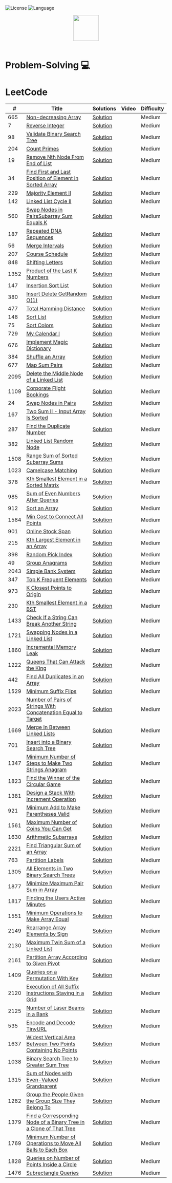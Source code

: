 ![License](https://img.shields.io/badge/License-MIT%20-red.svg)
![Language](https://img.shields.io/badge/language-Java%20%2F%20Python%20-blue.svg)
 
<p align="center">
  <a  href="https://leetcode.com">
    <img height=80 src="https://leetcode.com/static/webpack_bundles/images/logo-dark.e99485d9b.svg">
  </a>
  <br>
  <br>
</p>

# Problem-Solving 💻
 
# LeetCode
|  #  |      Title     |   Solutions   | Video  | Difficulty  |                  
|-----|----------------|---------------|--------|-------------|
|665|[Non-decreasing Array](https://leetcode.com/problems/non-decreasing-array/)|[Solution](../master/Solutions/1805.java) ||Medium|
|7|[Reverse Integer](https://leetcode.com/problems/reverse-integer/)|[Solution](../master/Solutions/1805.java) ||Medium|
|98|[Validate Binary Search Tree](https://leetcode.com/problems/validate-binary-search-tree/)|[Solution](../master/Solutions/1805.java) ||Medium|
|204|[Count Primes](https://leetcode.com/problems/count-primes/)|[Solution](../master/Solutions/1805.java) ||Medium|
|19|[Remove Nth Node From End of List](https://leetcode.com/problems/remove-nth-node-from-end-of-list/)|[Solution](../master/Solutions/1805.java) ||Medium|
|34|[Find First and Last Position of Element in Sorted Array](https://leetcode.com/problems/find-first-and-last-position-of-element-in-sorted-array/)|[Solution](../master/Solutions/1805.java) ||Medium|
|229|[Majority Element II](https://leetcode.com/problems/majority-element-ii/)|[Solution](../master/Solutions/1805.java) ||Medium|
|142|[Linked List Cycle II](https://leetcode.com/problems/linked-list-cycle-ii/)|[Solution](../master/Solutions/1805.java) ||Medium|
|560|[Swap Nodes in PairsSubarray Sum Equals K](https://leetcode.com/problems/subarray-sum-equals-k/)|[Solution](../master/Solutions/1805.java) ||Medium|
|187|[Repeated DNA Sequences](https://leetcode.com/problems/repeated-dna-sequences/)|[Solution](../master/Solutions/1805.java) ||Medium|
|56|[Merge Intervals](https://leetcode.com/problems/merge-intervals/)|[Solution](../master/Solutions/1805.java) ||Medium|
|207|[Course Schedule](https://leetcode.com/problems/course-schedule/)|[Solution](../master/Solutions/1805.java) ||Medium|
|848|[Shifting Letters](https://leetcode.com/problems/shifting-letters/)|[Solution](../master/Solutions/1805.java) ||Medium|
|1352|[Product of the Last K Numbers](https://leetcode.com/problems/product-of-the-last-k-numbers/)|[Solution](../master/Solutions/1805.java) ||Medium|
|147|[Insertion Sort List](https://leetcode.com/problems/insertion-sort-list/)|[Solution](../master/Solutions/1805.java) ||Medium|
|380|[Insert Delete GetRandom O(1)](https://leetcode.com/problems/insert-delete-getrandom-o1/)|[Solution](../master/Solutions/1805.java) ||Medium|
|477|[Total Hamming Distance](https://leetcode.com/problems/total-hamming-distance/)|[Solution](../master/Solutions/1805.java) ||Medium|
|148|[Sort List](https://leetcode.com/problems/sort-list/)|[Solution](../master/Solutions/1805.java) ||Medium|
|75|[Sort Colors](https://leetcode.com/problems/sort-colors/)|[Solution](../master/Solutions/1805.java) ||Medium|
|729|[My Calendar I](https://leetcode.com/problems/my-calendar-i/)|[Solution](../master/Solutions/729.java) ||Medium|
|676|[Implement Magic Dictionary](https://leetcode.com/problems/implement-magic-dictionary/)|[Solution](../master/Solutions/676.java) ||Medium|
|384|[Shuffle an Array](https://leetcode.com/problems/shuffle-an-array/)|[Solution](../master/Solutions/384.java) ||Medium|
|677|[Map Sum Pairs](https://leetcode.com/problems/map-sum-pairs/)|[Solution](../master/Solutions/677.java) ||Medium|
|2095|[Delete the Middle Node of a Linked List](https://leetcode.com/problems/delete-the-middle-node-of-a-linked-list/)|[Solution](../master/Solutions/2095.java) ||Medium|
|1109|[Corporate Flight Bookings](https://leetcode.com/problems/corporate-flight-bookings/)|[Solution](../master/Solutions/1109.java) ||Medium|
|24|[Swap Nodes in Pairs](https://leetcode.com/problems/swap-nodes-in-pairs/)|[Solution](../master/Solutions/24.java) ||Medium|
|167|[Two Sum II - Input Array Is Sorted](https://leetcode.com/problems/two-sum-ii-input-array-is-sorted/)|[Solution](../master/Solutions/167.java) ||Medium|
|287|[Find the Duplicate Number](https://leetcode.com/problems/find-the-duplicate-number/)|[Solution](../master/Solutions/287.java) ||Medium|
|382|[Linked List Random Node](https://leetcode.com/problems/linked-list-random-node/)|[Solution](../master/Solutions/382.java) ||Medium|
|1508|[Range Sum of Sorted Subarray Sums](https://leetcode.com/problems/range-sum-of-sorted-subarray-sums/)|[Solution](../master/Solutions/1508.java) ||Medium|
|1023|[Camelcase Matching](https://leetcode.com/problems/camelcase-matching/)|[Solution](../master/Solutions/1023.java) ||Medium|
|378|[Kth Smallest Element in a Sorted Matrix](https://leetcode.com/problems/kth-smallest-element-in-a-sorted-matrix/)|[Solution](../master/Solutions/378.java) ||Medium|
|985|[Sum of Even Numbers After Queries](https://leetcode.com/problems/sum-of-even-numbers-after-queries/)|[Solution](../master/Solutions/985.java) ||Medium|
|912|[Sort an Array](https://leetcode.com/problems/sort-an-array/)|[Solution](../master/Solutions/912.java) ||Medium|
|1584|[Min Cost to Connect All Points](https://leetcode.com/problems/min-cost-to-connect-all-points/)|[Solution](../master/Solutions/1584.java) ||Medium|
|901|[Online Stock Span](https://leetcode.com/problems/online-stock-span/)|[Solution](../master/Solutions/901.java) ||Medium|
|215|[Kth Largest Element in an Array](https://leetcode.com/problems/kth-largest-element-in-an-array/)|[Solution](../master/Solutions/215.java) ||Medium|
|398|[Random Pick Index](https://leetcode.com/problems/random-pick-index/)|[Solution](../master/Solutions/398.java) ||Medium|
|49|[Group Anagrams](https://leetcode.com/problems/group-anagrams/)|[Solution](../master/Solutions/49.java) ||Medium|
|2043|[Simple Bank System](https://leetcode.com/problems/simple-bank-system/)|[Solution](../master/Solutions/2043.java) ||Medium|
|347|[Top K Frequent Elements](https://leetcode.com/problems/number-of-different-integers-in-a-string/)|[Solution](../master/Solutions/347.java) ||Medium|
|973|[K Closest Points to Origin](https://leetcode.com/problems/number-of-different-integers-in-a-string/)|[Solution](../master/Solutions/973.java) ||Medium|
|230|[Kth Smallest Element in a BST](https://leetcode.com/problems/number-of-different-integers-in-a-string/)|[Solution](../master/Solutions/230.java) ||Medium|
|1433|[Check If a String Can Break Another String](https://leetcode.com/problems/number-of-different-integers-in-a-string/)|[Solution](../master/Solutions/1433.java) ||Medium|
|1721|[Swapping Nodes in a Linked List](https://leetcode.com/problems/number-of-different-integers-in-a-string/)|[Solution](../master/Solutions/1721.java) ||Medium|
|1860|[Incremental Memory Leak](https://leetcode.com/problems/number-of-different-integers-in-a-string/)|[Solution](../master/Solutions/1860.java) ||Medium|
|1222|[Queens That Can Attack the King](https://leetcode.com/problems/number-of-different-integers-in-a-string/)|[Solution](../master/Solutions/1222.java) ||Medium|
|442|[Find All Duplicates in an Array](https://leetcode.com/problems/number-of-different-integers-in-a-string/)|[Solution](../master/Solutions/442.java) ||Medium|
|1529|[Minimum Suffix Flips](https://leetcode.com/problems/number-of-different-integers-in-a-string/)|[Solution](../master/Solutions/1529.java) ||Medium|
|2023|[Number of Pairs of Strings With Concatenation Equal to Target](https://leetcode.com/problems/number-of-different-integers-in-a-string/)|[Solution](../master/Solutions/2023.java) ||Medium|
|1669|[Merge In Between Linked Lists](https://leetcode.com/problems/number-of-different-integers-in-a-string/)|[Solution](../master/Solutions/1669.java) ||Medium|
|701|[Insert into a Binary Search Tree](https://leetcode.com/problems/number-of-different-integers-in-a-string/)|[Solution](../master/Solutions/701.java) ||Medium|
|1347|[Minimum Number of Steps to Make Two Strings Anagram](https://leetcode.com/problems/number-of-different-integers-in-a-string/)|[Solution](../master/Solutions/1347.java) ||Medium|
|1823|[Find the Winner of the Circular Game](https://leetcode.com/problems/number-of-different-integers-in-a-string/)|[Solution](../master/Solutions/1823.java) ||Medium|
|1381|[Design a Stack With Increment Operation](https://leetcode.com/problems/number-of-different-integers-in-a-string/)|[Solution](../master/Solutions/1381.java) ||Medium|
|921|[Minimum Add to Make Parentheses Valid](https://leetcode.com/problems/number-of-different-integers-in-a-string/)|[Solution](../master/Solutions/921.java) ||Medium|
|1561|[Maximum Number of Coins You Can Get](https://leetcode.com/problems/number-of-different-integers-in-a-string/)|[Solution](../master/Solutions/1561.java) ||Medium|
|1630|[Arithmetic Subarrays](https://leetcode.com/problems/number-of-different-integers-in-a-string/)|[Solution](../master/Solutions/1630.java) ||Medium|
|2221|[Find Triangular Sum of an Array](https://leetcode.com/problems/number-of-different-integers-in-a-string/)|[Solution](../master/Solutions/2221.java) ||Medium|
|763|[Partition Labels](https://leetcode.com/problems/partition-labels/)|[Solution](../master/Solutions/763.java) ||Medium|
|1305|[All Elements in Two Binary Search Trees](https://leetcode.com/problems/all-elements-in-two-binary-search-trees/)|[Solution](../master/Solutions/1305.java) ||Medium|
|1877|[Minimize Maximum Pair Sum in Array](https://leetcode.com/problems/minimize-maximum-pair-sum-in-array/)|[Solution](../master/Solutions/1877.java) ||Medium|
|1817|[Finding the Users Active Minutes](https://leetcode.com/problems/finding-the-users-active-minutes/)|[Solution](../master/Solutions/1817.java) ||Medium|
|1551|[Minimum Operations to Make Array Equal](https://leetcode.com/problems/minimum-operations-to-make-array-equal/)|[Solution](../master/Solutions/1551.java) ||Medium|
|2149|[Rearrange Array Elements by Sign](https://leetcode.com/problems/rearrange-array-elements-by-sign/)|[Solution](../master/Solutions/2149.java) ||Medium|
|2130|[Maximum Twin Sum of a Linked List](https://leetcode.com/problems/maximum-twin-sum-of-a-linked-list/)|[Solution](../master/Solutions/2130.java) ||Medium|
|2161|[Partition Array According to Given Pivot](https://leetcode.com/problems/partition-array-according-to-given-pivot/)|[Solution](../master/Solutions/2161.java) ||Medium|
|1409|[Queries on a Permutation With Key](https://leetcode.com/problems/queries-on-a-permutation-with-key/)|[Solution](../master/Solutions/1409.java) ||Medium|
|2120|[Execution of All Suffix Instructions Staying in a Grid](https://leetcode.com/problems/execution-of-all-suffix-instructions-staying-in-a-grid/)|[Solution](../master/Solutions/2120.java) ||Medium|
|2125|[Number of Laser Beams in a Bank](https://leetcode.com/problems/number-of-laser-beams-in-a-bank/)|[Solution](../master/Solutions/2125.java) ||Medium|
|535|[Encode and Decode TinyURL](https://leetcode.com/problems/encode-and-decode-tinyurl/)|[Solution](../master/Solutions/535.java) ||Medium|
|1637|[Widest Vertical Area Between Two Points Containing No Points](https://leetcode.com/problems/widest-vertical-area-between-two-points-containing-no-points/)|[Solution](../master/Solutions/1637.java) ||Medium|
|1038|[Binary Search Tree to Greater Sum Tree](https://leetcode.com/problems/binary-search-tree-to-greater-sum-tree/)|[Solution](../master/Solutions/1038.java) ||Medium|
|1315|[Sum of Nodes with Even-Valued Grandparent](https://leetcode.com/problems/sum-of-nodes-with-even-valued-grandparent/)|[Solution](../master/Solutions/1315.java) ||Medium|
|1282|[Group the People Given the Group Size They Belong To](https://leetcode.com/problems/group-the-people-given-the-group-size-they-belong-to/)|[Solution](../master/Solutions/1282.java) ||Medium|
|1379|[Find a Corresponding Node of a Binary Tree in a Clone of That Tree](https://leetcode.com/problems/find-a-corresponding-node-of-a-binary-tree-in-a-clone-of-that-tree/)|[Solution](../master/Solutions/1379.java) ||Medium|
|1769|[Minimum Number of Operations to Move All Balls to Each Box](https://leetcode.com/problems/minimum-number-of-operations-to-move-all-balls-to-each-box/)|[Solution](../master/Solutions/1769.java) ||Medium|
|1828|[Queries on Number of Points Inside a Circle](https://leetcode.com/problems/queries-on-number-of-points-inside-a-circle/)|[Solution](../master/Solutions/1828.java) ||Medium|
|1476|[Subrectangle Queries](https://leetcode.com/problems/subrectangle-queries/)|[Solution](../master/Solutions/1476.java) ||Medium|
